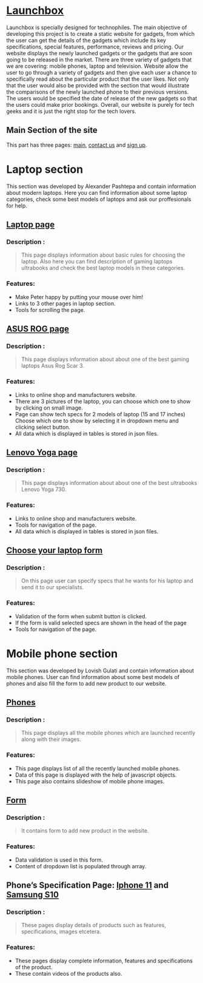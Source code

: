 # [Launchbox](https://www.lauhchbox.xyz)

Launchbox is specially designed for technophiles. The main objective of developing this project is to create a static website 
for gadgets, from which the user can get the details of the gadgets which include its key specifications, special features, performance,
reviews and pricing. Our website displays the newly launched gadgets or the gadgets that are soon going to be released in the market. 
There are three variety of gadgets that we are covering: mobile phones, laptop and television. Website allow the user to go through a 
variety of gadgets and then give each user a chance to specifically read about the particular product that the user likes. 
Not only that the user would also be provided with the section that would illustrate the comparisons of the newly launched phone to 
their previous versions. The users would be specified the date of release of the new gadgets so that the users could make prior bookings.
 Overall, our website is purely for tech geeks and it is just the right stop for the tech lovers. 

## Main Section of the site

This part has three pages: [main](https://www.lauhchbox.xyz/index.html), [contact us](https://www.lauhchbox.xyz/contact.html) and 
[sign up](https://www.lauhchbox.xyz/signup.html).

# Laptop section

This section was developed by Alexander Pashtepa and contain information about modern laptops. Here you can find information about some 
laptop categories, check some best models of laptops amd ask our proffesionals for help.

## [Laptop page](https://www.lauhchbox.xyz/laptop.html)

### Description :
> This page displays information about basic rules for choosing the laptop. Also here you can find description of gaming laptops 
ultrabooks and check the best laptop models in these categories.

### Features:
- Make Peter happy by putting your mouse over him!
- Links to 3 other pages in laptop section. 
- Tools for scrolling the page.

## [ASUS ROG page](https://www.lauhchbox.xyz/asusrog.html)

### Description :
> This page displays information about about one of the best gaming laptops Asus Rog Scar 3.

### Features:
- Links to online shop and manufacturers website.
- There are 3 pictures of the laptop, you can choose which one to show by clicking on small image. 
- Page can show tech specs for 2 models of laptop (15 and 17 inches) Choose which one to show by selecting it in dropdown menu and 
clicking select button.
- All data which is displayed in tables is stored in json files.

## [Lenovo Yoga page](https://www.lauhchbox.xyz/yoga.html)

### Description :
> This page displays information about about one of the best ultrabooks Lenovo Yoga 730.

### Features:
- Links to online shop and manufacturers website.
- Tools for navigation of the page. 
- All data which is displayed in tables is stored in json files.

## [Choose your laptop form](https://www.lauhchbox.xyz/choose.html)

### Description :
> On this page user can specify specs that he wants for his laptop and send it to our specialists.

### Features:
- Validation of the form when submit button is clicked.
- If the form is valid selected specs are shown in the head of the page
- Tools for navigation of the page. 

# Mobile phone section

This section was developed by Lovish Gulati and contain information about mobile phones. User can find information about some 
best models of phones and also fill the form to add new product to our website.

## [Phones](https://www.lauhchbox.xyz/phones.html)

### Description :
> This page displays all the mobile phones which are launched recently along with their images. 

### Features:
- This page displays list of all the recently launched mobile phones.
- Data of this page is displayed with the help of javascript objects. 
- This page also contains slideshow of mobile phone images.

## [Form](https://www.lauhchbox.xyz/form.html)

### Description :
> It contains form to add new product in the website.

### Features:
 - Data validation is used in this form.
- Content of dropdown list is populated through array.

## Phone’s Specification Page: [Iphone 11](https://www.lauhchbox.xyz/iphone11.html) and [Samsung S10](https://www.lauhchbox.xyz/s10.html)

### Description :
> These pages display details of products such as features, specifications, images etcetera.

### Features:
 - These pages display complete information, features and specifications of the product.
 - These contain videos of the products also.
